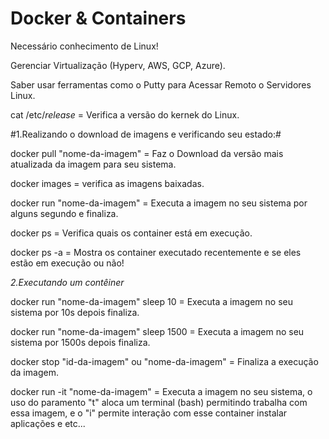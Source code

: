# Docker & Containers

Necessário conhecimento de Linux!

Gerenciar Virtualização (Hyperv, AWS, GCP, Azure).

Saber usar ferramentas como o Putty para Acessar Remoto o Servidores Linux.

cat /etc/*release*  =  Verifica a versão do kernek do Linux.

#1.Realizando o download de imagens e verificando seu estado:#

docker pull "nome-da-imagem" = Faz o Download da versão mais atualizada da imagem para seu sistema.

docker images = verifica as imagens baixadas.

docker run "nome-da-imagem" = Executa a imagem no seu sistema por alguns segundo e finaliza.

docker ps = Verifica quais os container está em execução.

docker ps -a = Mostra os container executado recentemente e se eles estão em execução ou não!

*2.Executando um contêiner*

docker run "nome-da-imagem" sleep 10 = Executa a imagem no seu sistema por 10s depois finaliza.

docker run "nome-da-imagem" sleep 1500 = Executa a imagem no seu sistema por 1500s depois finaliza.

docker stop "id-da-imagem" ou "nome-da-imagem" = Finaliza a execução da imagem.

docker run -it "nome-da-imagem" = Executa a imagem no seu sistema, o uso do paramento "t" aloca um terminal (bash) permitindo trabalha com essa imagem, e o "i" permite interação com esse container instalar aplicações e etc...













